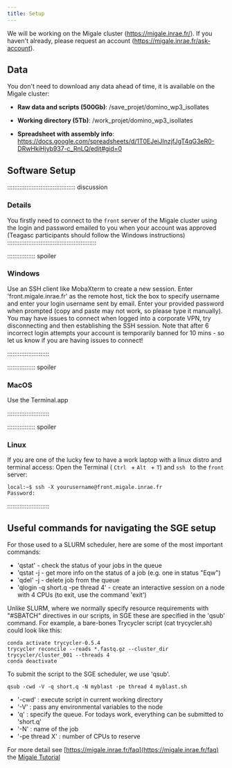 ```yaml
---
title: Setup
---
```


We will be working on the Migale cluster (https://migale.inrae.fr/). If you haven't already, please request an account (https://migale.inrae.fr/ask-account).


## Data

You don't need to download any data ahead of time, it is available on the Migale cluster:

* **Raw data and scripts (500Gb)**: /save_projet/domino_wp3_isollates

* **Working directory (5Tb)**: /work_projet/domino_wp3_isollates

* **Spreadsheet with assembly info**: https://docs.google.com/spreadsheets/d/1T0EJeiJInzjfJgT4qG3eR0-DRwHkiHjyb937-c_RnLQ/edit#gid=0 

## Software Setup

::::::::::::::::::::::::::::::::::::::: discussion

### Details

You firstly need to connect to the `front` server of the Migale cluster using the login and password emailed to you when your account was approved (Teagasc participants should follow the Windows instructions)
:::::::::::::::::::::::::::::::::::::::::::::::::::

:::::::::::::::: spoiler

### Windows

Use an SSH client like MobaXterm to create a new session. Enter 'front.migale.inrae.fr' as the remote host, tick the box to specify username and enter your login username sent by email. Enter your provided password when prompted (copy and paste may not work, so please type it manually). You may have issues to connect when logged into a corporate VPN, try disconnecting and then establishing the SSH session. Note that after 6 incorrect login attempts your account is temporarily banned for 10 mins - so let us know if you are having issues to connect!

::::::::::::::::::::::::

:::::::::::::::: spoiler

### MacOS

Use the Terminal.app

::::::::::::::::::::::::


:::::::::::::::: spoiler

### Linux
If you are one of the lucky few to have a work laptop with a linux distro and terminal access: 
Open the Terminal ( `Ctrl ` +  `Alt ` +  `T`) and  `ssh ` to the  `front` server:
```
local:~$ ssh -X yourusername@front.migale.inrae.fr
Password:
```

::::::::::::::::::::::::

## Useful commands for navigating the SGE setup
For those used to a SLURM scheduler, here are some of the most important commands:

* 'qstat' - check the status of your jobs in the queue
* 'qstat -j <jobnumber> - get more info on the status of a job (e.g. one in status "Eqw")
* 'qdel' -j <jobnumber> - delete job from the queue
* 'qlogin -q short.q -pe thread 4' - create an interactive session on a node with 4 CPUs (to exit, use the command 'exit')

Unlike SLURM, where we normally specify resource requirements with "#SBATCH" directives in our scripts, in SGE these are specified in the 'qsub' command.
For example, a bare-bones Trycycler script (cat trycycler.sh) could look like this:
```
conda activate trycycler-0.5.4
trycycler reconcile --reads *.fastq.gz --cluster_dir trycycler/cluster_001 --threads 4
conda deactivate
```
To submit the script to the SGE scheduler, we use 'qsub'. 
```
qsub -cwd -V -q short.q -N myblast -pe thread 4 myblast.sh
```
* '-cwd' : execute script in current working directory
* '-V' : pass any environmental variables to the node
* 'q' : specify the queue. For todays work, everything can be submitted to 'short.q'
* '-N' : name of the job
* '-pe thread X' : number of CPUs to reserve
   
For more detail see [https://migale.inrae.fr/faq](https://migale.inrae.fr/faq) the [Migale Tutorial](https://documents.migale.inrae.fr/posts/tutorials/migale-infra/)
